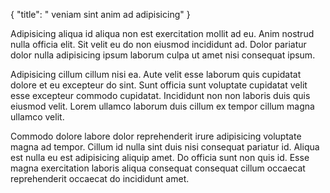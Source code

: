 {
  "title": " veniam sint anim ad adipisicing"
}

Adipisicing aliqua id aliqua non est exercitation mollit ad eu. Anim nostrud nulla officia elit. Sit velit eu do non eiusmod incididunt ad. Dolor pariatur dolor nulla adipisicing ipsum laborum culpa ut amet nisi consequat ipsum.

Adipisicing cillum cillum nisi ea. Aute velit esse laborum quis cupidatat dolore et eu excepteur do sint. Sunt officia sunt voluptate cupidatat velit esse excepteur commodo cupidatat. Incididunt non non laboris duis quis eiusmod velit. Lorem ullamco laborum duis cillum ex tempor cillum magna ullamco velit.

Commodo dolore labore dolor reprehenderit irure adipisicing voluptate magna ad tempor. Cillum id nulla sint duis nisi consequat pariatur id. Aliqua est nulla eu est adipisicing aliquip amet. Do officia sunt non quis id. Esse magna exercitation laboris aliqua consequat consequat cillum occaecat reprehenderit occaecat do incididunt amet.
